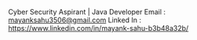 Cyber Security Aspirant | Java Developer
Email : mayanksahu3506@gmail.com
Linked In : https://www.linkedin.com/in/mayank-sahu-b3b48a32b/

